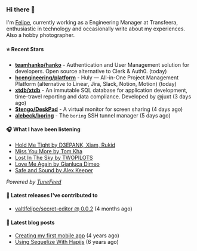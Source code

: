 ### Hi there 👋

I'm [Felipe](https://felipevm.com), currently working as a Engineering Manager at Transfeera, enthusiastic in technology and occasionally write about my experiences. Also a hobby photographer.

#### ⭐ Recent Stars
- **[teamhanko/hanko](https://github.com/teamhanko/hanko)** - Authentication and User Management solution for developers. Open source alternative to Clerk &amp; Auth0. (today)
- **[hcengineering/platform](https://github.com/hcengineering/platform)** - Huly — All-in-One Project Management Platform (alternative to Linear, Jira, Slack, Notion, Motion) (today)
- **[xtdb/xtdb](https://github.com/xtdb/xtdb)** - An immutable SQL database for application development, time-travel reporting and data compliance. Developed by @juxt (3 days ago)
- **[Stengo/DeskPad](https://github.com/Stengo/DeskPad)** - A virtual monitor for screen sharing (4 days ago)
- **[alebeck/boring](https://github.com/alebeck/boring)** - The `boring`  SSH tunnel manager (5 days ago)

#### 🎧 What I have been listening
- [Hold Me Tight by D3EPANK, Xiam, Rukid](https://open.spotify.com/track/1BS6xdfTHuD0rsbarByQRF)
- [Miss You More by Tom Kha](https://open.spotify.com/track/2UiZ4MN04um3IDCz89sCG3)
- [Lost In The Sky by TWOPILOTS](https://open.spotify.com/track/5ZeGvfbXQC7WqEqnNoZMTQ)
- [Love Me Again by Gianluca Dimeo](https://open.spotify.com/track/6EXhqQPfmTmtdz5apO92PE)
- [Safe and Sound by Alex Keeper](https://open.spotify.com/track/6XArW5L5lO6wUdbo5mojOL)

_Powered by [TuneFeed](https://tunefeed.app?ref=valtlfelipe-gh-profile)_ 

#### 🚀 Latest releases I've contributed to


- [valtlfelipe/secret-editor @ 0.0.2](https://github.com/valtlfelipe/secret-editor/releases/tag/0.0.2) (4 months ago)

#### 📄 Latest blog posts
- [Creating my first mobile app](https://felipevm.com/posts/creating-my-first-mobile-app/) (4 years ago)
- [Using Sequelize With Hapijs](https://felipevm.com/posts/using-sequelize-with-hapijs/) (6 years ago)
